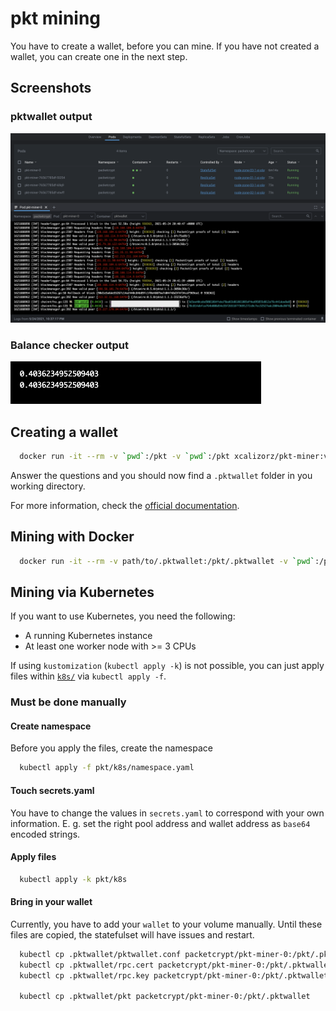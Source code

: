 # pkt mining

You have to create a wallet, before you can mine.
If you have not created a wallet, you can create one in the next step.

## Screenshots

### pktwallet output

![pktwallet](https://github.com/Xcalizorz/mining-in-docker/blob/main/img/logs_1.png?raw=true)

### Balance checker output

![balance-checker](https://github.com/Xcalizorz/mining-in-docker/blob/main/img/logs_2.png?raw=true)

## Creating a wallet

```bash
  docker run -it --rm -v `pwd`:/pkt -v `pwd`:/pkt xcalizorz/pkt-miner:v0.1 pktwallet --create
```

Answer the questions and you should now find a `.pktwallet` folder in you working directory.

For more information, check the [official documentation](https://docs.pkt.cash/en/latest/pktd/pktwallet/#pktwallet).

## Mining with Docker

```bash
  docker run -it --rm -v path/to/.pktwallet:/pkt/.pktwallet -v `pwd`:/pkt xcalizorz/pkt-miner:v0.1 packetcrypt ann -p $WALLET_ADDRESS $POOL_ADDRESS
```

## Mining via Kubernetes

If you want to use Kubernetes, you need the following:

- A running Kubernetes instance
- At least one worker node with >= 3 CPUs

If using `kustomization` (`kubectl apply -k`) is not possible, you can just apply
files within [`k8s/`](k8s/) via `kubectl apply -f`.

### Must be done manually

#### Create namespace

Before you apply the files, create the namespace

```bash
  kubectl apply -f pkt/k8s/namespace.yaml
```

#### Touch secrets.yaml

You have to change the values in `secrets.yaml` to correspond with your own information.
E. g. set the right pool address and wallet address as `base64` encoded strings.

#### Apply files

```bash
  kubectl apply -k pkt/k8s
```

#### Bring in your wallet

Currently, you have to add your `wallet` to your volume manually.
Until these files are copied, the statefulset will have issues and restart.

```bash
  kubectl cp .pktwallet/pktwallet.conf packetcrypt/pkt-miner-0:/pkt/.pktwallet
  kubectl cp .pktwallet/rpc.cert packetcrypt/pkt-miner-0:/pkt/.pktwallet
  kubectl cp .pktwallet/rpc.key packetcrypt/pkt-miner-0:/pkt/.pktwallet

  kubectl cp .pktwallet/pkt packetcrypt/pkt-miner-0:/pkt/.pktwallet
```
